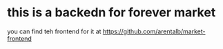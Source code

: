 # this is a backedn for forever market 
you can find teh frontend for it at https://github.com/arentalb/market-frontend
